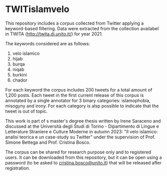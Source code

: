 # TWITislamvelo

This repository includes a corpus collected from Twitter applying a keyword-based filtering. Data were extracted from the collection availabel in TWITA (http://twita.di.unito.it/) for year 2021.

The keywords considered are as follows:
1.	velo islamico
2.	hijab
3.	burqa
4.	niqab
5.	burkini
6.	chador
   
For each keyword the corpus includes 200 tweets for a total amount of 1,200 posts.
Each tweet in the first current release of this corpus is annotated by a single annotator for 3 binary categories: islamophobia, misogyny and irony. For each category is alsp possible to indicate that the tweet is out of topic.

This work is part of s master's degree thesis written by Irene Saraceno and discussed at the Università degli Studi di Torino - Dipartimento di Lingue e Letterature Straniere e Culture Moderne in autumn 2023: "Il velo islamico: analisi teorica e un case-study su Twitter" under the supervision of Prof. Simone Bettega and Prof. Cristina Bosco.

The corpus can be shared for research purpose only and to registered users. It can be downloaded from this repository, but it can be open using a password (to be asked to cristina.bosco@unito.it) that will be released after registration.


